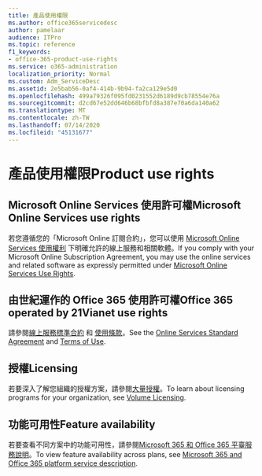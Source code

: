 ```yaml
---
title: 產品使用權限
ms.author: office365servicedesc
author: pamelaar
audience: ITPro
ms.topic: reference
f1_keywords:
- office-365-product-use-rights
ms.service: o365-administration
localization_priority: Normal
ms.custom: Adm_ServiceDesc
ms.assetid: 2e5bab56-0af4-414b-9b94-fa2ca129e5d0
ms.openlocfilehash: 499a79326f095fd0231552d6189d9cb78554e76a
ms.sourcegitcommit: d2cd67e52dd646b68bfbfd8a387e70a6da140a62
ms.translationtype: MT
ms.contentlocale: zh-TW
ms.lasthandoff: 07/14/2020
ms.locfileid: "45131677"
---
```

# <a name="product-use-rights"></a><span data-ttu-id="c2aa8-102">產品使用權限</span><span class="sxs-lookup"><span data-stu-id="c2aa8-102">Product use rights</span></span>

## <a name="microsoft-online-services-use-rights"></a><span data-ttu-id="c2aa8-103">Microsoft Online Services 使用許可權</span><span class="sxs-lookup"><span data-stu-id="c2aa8-103">Microsoft Online Services use rights</span></span>

<span data-ttu-id="c2aa8-104">若您遵循您的「Microsoft Online 訂閱合約」，您可以使用 [Microsoft Online Services 使用權利](https://www.microsoftvolumelicensing.com/DocumentSearch.aspx?Mode=3&DocumentTypeId=37&ShowArchived=true) 下明確允許的線上服務和相關軟體。</span><span class="sxs-lookup"><span data-stu-id="c2aa8-104">If you comply with your Microsoft Online Subscription Agreement, you may use the online services and related software as expressly permitted under [Microsoft Online Services Use Rights](https://www.microsoftvolumelicensing.com/DocumentSearch.aspx?Mode=3&DocumentTypeId=37&ShowArchived=true).</span></span>
  
## <a name="office-365-operated-by-21vianet-use-rights"></a><span data-ttu-id="c2aa8-105">由世紀運作的 Office 365 使用許可權</span><span class="sxs-lookup"><span data-stu-id="c2aa8-105">Office 365 operated by 21Vianet use rights</span></span>

<span data-ttu-id="c2aa8-106">請參閱[線上服務標準合約](https://www.21vbluecloud.com/office365/O365-AgreeWebDir/) 和 [使用條款](https://www.21vbluecloud.com/office365/O365-TOU/)。</span><span class="sxs-lookup"><span data-stu-id="c2aa8-106">See the [Online Services Standard Agreement](https://www.21vbluecloud.com/office365/O365-AgreeWebDir/) and [Terms of Use](https://www.21vbluecloud.com/office365/O365-TOU/).</span></span>
  
## <a name="licensing"></a><span data-ttu-id="c2aa8-107">授權</span><span class="sxs-lookup"><span data-stu-id="c2aa8-107">Licensing</span></span>

<span data-ttu-id="c2aa8-108">若要深入了解您組織的授權方案，請參閱[大量授權](https://go.microsoft.com/fwlink/?LinkId=393693)。</span><span class="sxs-lookup"><span data-stu-id="c2aa8-108">To learn about licensing programs for your organization, see [Volume Licensing](https://go.microsoft.com/fwlink/?LinkId=393693).</span></span>
  
## <a name="feature-availability"></a><span data-ttu-id="c2aa8-109">功能可用性</span><span class="sxs-lookup"><span data-stu-id="c2aa8-109">Feature availability</span></span>

<span data-ttu-id="c2aa8-110">若要查看不同方案中的功能可用性，請參閱[Microsoft 365 和 Office 365 平臺服務說明](office-365-platform-service-description.md)。</span><span class="sxs-lookup"><span data-stu-id="c2aa8-110">To view feature availability across plans, see [Microsoft 365 and Office 365 platform service description](office-365-platform-service-description.md).</span></span>
  

